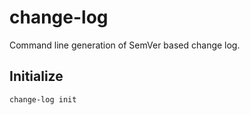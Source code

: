 # change-log

Command line generation of SemVer based change log.



## Initialize

    change-log init